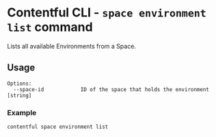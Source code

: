 # Contentful CLI - `space environment list` command

Lists all available Environments from a Space.

## Usage

```
Options:
  --space-id            ID of the space that holds the environment      [string]
```

### Example

```sh
contentful space environment list
```
